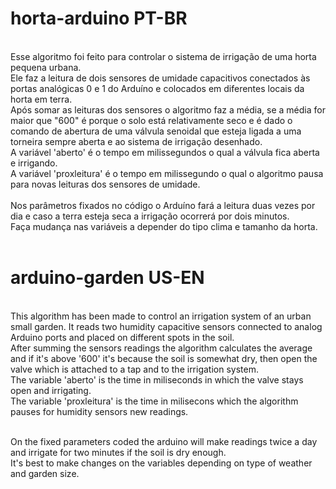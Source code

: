 # horta-arduino PT-BR</br>
</br>
Esse algoritmo foi feito para controlar o sistema de irrigação de uma horta pequena urbana.</br>
Ele faz a leitura de dois sensores de umidade capacitivos conectados às portas analógicas 0 e 1 do Arduíno e colocados em diferentes locais da horta em terra.</br>
Após somar as leituras dos sensores o algoritmo faz a média, se a média for maior que "600" é porque o solo está relativamente seco e é dado o comando de abertura de uma válvula senoidal que esteja ligada a uma torneira sempre aberta e ao sistema de irrigação desenhado.</br>
A variável 'aberto' é o tempo em milissegundos o qual a válvula fica aberta e irrigando.</br>
A variável 'proxleitura' é o tempo em milissegundo o qual o algoritmo pausa para novas leituras dos sensores de umidade.</br></br>
Nos parâmetros fixados no código o Arduíno fará a leitura duas vezes por dia e caso a terra esteja seca a irrigação ocorrerá por dois minutos.</br>
Faça mudança nas variáveis a depender do tipo clima e tamanho da horta.</br></br>

# arduino-garden US-EN</br>
</br>
This algorithm has been made to control an irrigation system of an urban small garden. It reads two humidity capacitive sensors connected to analog Arduino ports and placed on different spots in the soil. </br>
After summing the sensors readings the algorithm calculates the average and if it's above '600' it's because the soil is somewhat dry, then open the valve which is attached to a tap and to the irrigation system. </br>
The variable 'aberto' is the time in miliseconds in which the valve stays open and irrigating. </br>
The variable 'proxleitura' is the time in milisecons which the algorithm pauses for humidity sensors new readings.</br></br>


On the fixed parameters coded the arduino will make readings twice a day and irrigate for two minutes if the soil is dry enough.</br>
It's best to make changes on the variables depending on type of weather and garden size.
